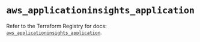 # `aws_applicationinsights_application`

Refer to the Terraform Registry for docs: [`aws_applicationinsights_application`](https://registry.terraform.io/providers/hashicorp/aws/5.100.0/docs/resources/applicationinsights_application).
